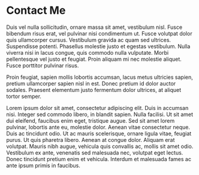 Contact Me
==========

Duis vel nulla sollicitudin, ornare massa sit amet, vestibulum nisl. Fusce 
bibendum risus erat, vel pulvinar nisi condimentum ut. Fusce volutpat dolor
quis ullamcorper cursus. Vestibulum gravida ac quam sed ultrices. Suspendisse
potenti. Phasellus molestie justo et egestas vestibulum. Nulla viverra nisi in
lacus congue, quis commodo nulla vulputate. Morbi pellentesque vel justo et
feugiat. Proin aliquam mi nec molestie aliquet. Fusce porttitor pulvinar risus.

Proin feugiat, sapien mollis lobortis accumsan, lacus metus ultricies sapien,
pretium ullamcorper sapien nisl in est. Donec pretium id dolor auctor sodales.
Praesent elementum justo fermentum dolor ultrices, at aliquet tortor semper.

Lorem ipsum dolor sit amet, consectetur adipiscing elit. Duis in accumsan nisi.
Integer sed commodo libero, in blandit sapien. Nulla facilisi. Ut sit amet dui
eleifend, faucibus enim eget, tristique augue. Sed sit amet lorem pulvinar,
lobortis ante eu, molestie dolor. Aenean vitae consectetur neque. Duis ac
tincidunt odio. Ut ac mauris scelerisque, ornare ligula vitae, feugiat purus.
Ut quis pharetra libero. Aenean at congue dolor. Aliquam erat volutpat. Mauris
nibh augue, vehicula quis convallis ac, mollis sit amet odio. Vestibulum ex
ante, venenatis sed malesuada nec, volutpat eget lectus. Donec tincidunt
pretium enim et vehicula. Interdum et malesuada fames ac ante ipsum primis in
faucibus.

